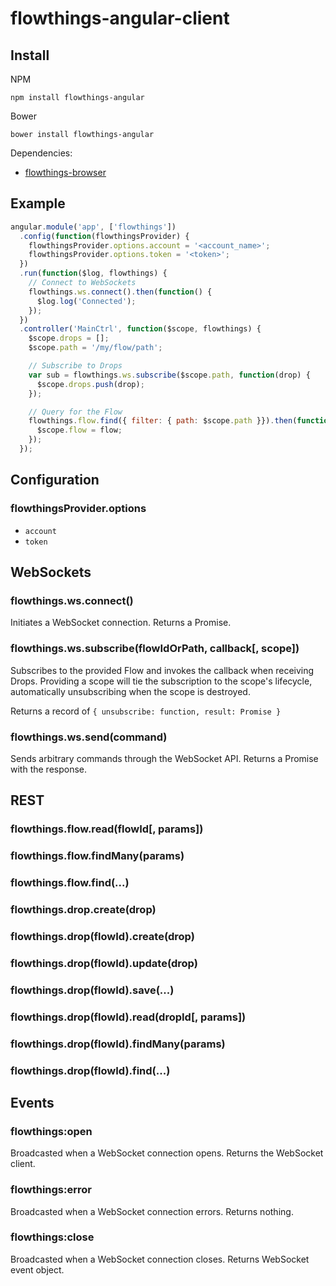 flowthings-angular-client
=========================

## Install

NPM
```
npm install flowthings-angular
```

Bower
```
bower install flowthings-angular
```

Dependencies:
*   [flowthings-browser](https://github.com/flowthings/browser-client)

## Example

```js
angular.module('app', ['flowthings'])
  .config(function(flowthingsProvider) {
    flowthingsProvider.options.account = '<account_name>';
    flowthingsProvider.options.token = '<token>';
  })
  .run(function($log, flowthings) {
    // Connect to WebSockets
    flowthings.ws.connect().then(function() {
      $log.log('Connected');
    });
  })
  .controller('MainCtrl', function($scope, flowthings) {
    $scope.drops = [];
    $scope.path = '/my/flow/path';

    // Subscribe to Drops
    var sub = flowthings.ws.subscribe($scope.path, function(drop) {
      $scope.drops.push(drop);
    });

    // Query for the Flow
    flowthings.flow.find({ filter: { path: $scope.path }}).then(function(flow) {
      $scope.flow = flow;
    });
  });
```

## Configuration

### flowthingsProvider.options

*   `account`
*   `token`

## WebSockets

### flowthings.ws.connect()

Initiates a WebSocket connection. Returns a Promise.

### flowthings.ws.subscribe(flowIdOrPath, callback[, scope])

Subscribes to the provided Flow and invokes the callback when receiving Drops.
Providing a scope will tie the subscription to the scope's lifecycle,
automatically unsubscribing when the scope is destroyed.

Returns a record of `{ unsubscribe: function, result: Promise }`

### flowthings.ws.send(command)

Sends arbitrary commands through the WebSocket API. Returns a Promise with the
response.

## REST

### flowthings.flow.read(flowId[, params])

### flowthings.flow.findMany(params)

### flowthings.flow.find(...)

### flowthings.drop.create(drop)

### flowthings.drop(flowId).create(drop)

### flowthings.drop(flowId).update(drop)

### flowthings.drop(flowId).save(...)

### flowthings.drop(flowId).read(dropId[, params])

### flowthings.drop(flowId).findMany(params)

### flowthings.drop(flowId).find(...)

## Events

### flowthings:open

Broadcasted when a WebSocket connection opens. Returns the WebSocket client.

### flowthings:error

Broadcasted when a WebSocket connection errors. Returns nothing.

### flowthings:close

Broadcasted when a WebSocket connection closes. Returns WebSocket event object.
